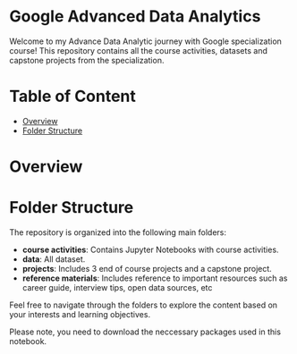 # Google Advanced Data Analytics
Welcome to my Advance Data Analytic journey with Google specialization course! This repository contains all the course activities, datasets and capstone projects from the specialization. 

# Table of Content
* [Overview](#overview)
* [Folder Structure](#folder-structure)

# Overview

# Folder Structure
The repository is organized into the following main folders:

* **course activities**: Contains Jupyter Notebooks with course activities.
* **data**: All dataset.
* **projects**: Includes 3 end of course projects and a capstone project.
* **reference materials**: Includes reference to important resources such as career guide, interview tips, open data sources, etc

Feel free to navigate through the folders to explore the content based on your interests and learning objectives.

Please note, you need to download the neccessary packages used in this notebook.